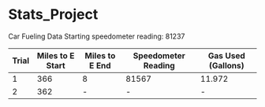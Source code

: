 # Stats_Project

Car Fueling Data
Starting speedometer reading: 81237

| Trial | Miles to E Start | Miles to E End | Speedometer Reading | Gas Used (Gallons) |
| --- | --- | --- | --- | --- |
| 1 | 366 | 8 | 81567 | 11.972 |  
| 2 | 362 | - | - | - |
